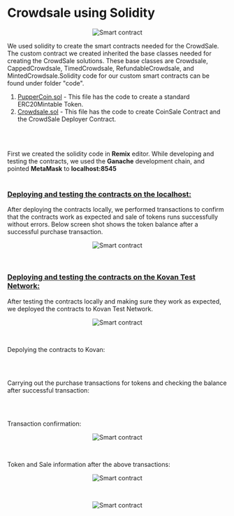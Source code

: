 


# Crowdsale using Solidity
<p align="center">
<img src="./images/CrowdSale.jpg?raw=true" alt="Smart contract"/>
</p>

We used solidity to create the smart contracts needed for the CrowdSale. The custom contract we created inherited the base classes needed for creating the CrowdSale solutions. These base classes are Crowdsale, CappedCrowdsale, TimedCrowdsale, RefundableCrowdsale, and MintedCrowdsale.Solidity code for our custom smart contracts can be found under folder "code".

1. [PupperCoin.sol](code/PupperCoin.sol) - This file has the code to create a standard ERC20Mintable Token.
2. [Crowdsale.sol](code/Crowdsale.sol) - This file has the code to create CoinSale Contract and the CrowdSale Deployer Contract.


<br>
<br>

First we created the solidity code in **Remix** editor. While developing and testing the contracts, we used the **Ganache** development chain, and pointed **MetaMask** to **localhost:8545**
<br>
<br>

### <ins>**Deploying and testing the contracts on the localhost:**</ins>

After deploying the contracts locally, we performed transactions to confirm that the contracts work as expected and sale of tokens runs successfully without errors. Below screen shot shows the token balance after a successful purchase transaction.  

<p align="center">
<img src="./images/BuyToken1.png?raw=true" alt="Smart contract"/>
</p>
<br>


### <ins>**Deploying and testing the contracts on the Kovan Test Network:**</ins> 
After testing the contracts locally and making sure they work as expected, we deployed the contracts to Kovan Test Network.  
<p align="center">
<img src="./images/Kovan.png?raw=true" alt="Smart contract"/>
</p>
<br>

Depolying the contracts to Kovan:
<p align="center">
<img src="./images/TGC_Deployment2.png?raw=true" alt=""/>
</p>
<br>

Carrying out the purchase transactions for tokens and checking the balance after successful transaction:
<p align="center">
<img src="./images/TGC_balance.png?raw=true" alt=""/>
</p>
<br>

 

Transaction confirmation:
<p align="center">
<img src="./images/TGC_transaction_Confirmation.png?raw=true" alt="Smart contract"/>
</p>
<br>
 

 Token and Sale information after the above transactions:
<p align="center">
<img src="./images/TGC_Info.png?raw=true" alt="Smart contract"/>
</p>
<br>
<p align="center">
<img src="./images/TGC_Sale.png?raw=true" alt="Smart contract"/>
</p>
<br>
